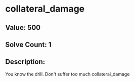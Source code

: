 # collateral_damage
## Value: 500
## Solve Count: 1
## Description:
You know the drill. Don't suffer too much collateral_damage
